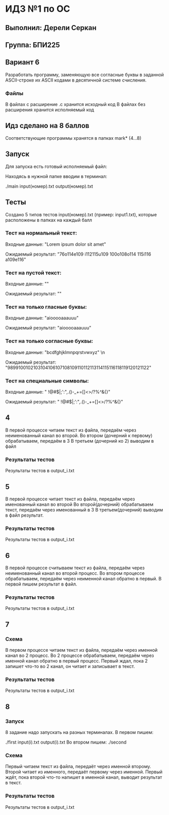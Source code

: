 # ИДЗ №1 по ОС
## Выполнил: Дерели Серкан
## Группа: БПИ225
## Вариант 6
Разработать программу, заменяющую все согласные буквы в заданной ASCII-строке их ASCII кодами в десятичной системе счисления.
### Файлы
В файлах с расширение .c хранится исходный код
В файлах без расширения хранится исполняемый код

## Идз сделано на 8 баллов
Соответствующие программы хранятся в папках mark* (4...8)
## Запуск
Для запуска есть готовый исполняемый файл:

Находясь в нужной папке вводим в терминал:

./main input(номер).txt output(номер).txt
## Тесты
Создано 5 типов тестов input(номер).txt (пример: input1.txt), которые 
расположены в папках на каждый балл
### Тест на нормальный текст:
Входные данные: "Lorem ipsum dolor sit amet"

Ожидаемый результат: "76o114e109 i112115u109 100o108o114 115i116 a109e116"
### Тест на пустой текст:
Входные данные: ""

Ожидаемый результат: ""
### Тест на только гласные буквы:
Входные данные: "aiooooaaauuu"

Ожидаемый результат: "aiooooaaauuu"
### Тест на только согласные буквы:
Входные данные: "bcdfghjklmnpqrstvwxyz" \n

Ожидаемый результат: "9899100102103104106107108109110112113114115116118119120121122"
### Тест на специальные символы:
Входные данные: " !@#$|;':",.()-_+=[]<>/?%^&{}"

Ожидаемый результат: " !@#$|;':",.()-_+=[]<>/?%^&{}"
## 4 
В первой процессе читаем текст из файла, передаём через неименованный канал во второй.
Во втором (дочерний к первому) обрабатываем, передаём в 3
В третьем (дочерний ко 2) выводим в файл
### Результаты тестов
Результаты тестов в output_i.txt

## 5 

В первой процессе читает текст из файла, передаём через именованный канал во второй
Во второй(дочерний) обрабатываем текст, передаём через именованный в 3
В третьем(дочерний) выводим в файл результат.
### Результаты тестов
Результаты тестов в output_i.txt

## 6
В первой процессе считываем текст из файла, передаём через неименованный канал во второй процесс.
Во втором процессе обрабатываем, передаём через неименной канал обратно в первый.
В первой пишем результат в файл.
### Результаты тестов
Результаты тестов в output_i.txt

## 7 
### Схема

В первом процессе читаем текст из файла, передаём через именной канал во 2 процесс.
Во 2 процессе обрабатываем, передаём через именной канал обратно в первый процесс.
Первый ждал, пока 2 запишет что-то во 2 канал, он читает и записывает в текст.

### Результаты тестов
Результаты тестов в output_i.txt


## 8 
### Запуск
8 задание надо запускать на разных терминалах.
В первом пишем:

./first input(i).txt output(i).txt
Во втором пишем:
./second
### Схема
Первый читаем текст из файла, передаёт через именной второму.
Второй читает из именного, передаёт первому через именной.
Первый ждёт, пока второй что-то напишет в именной канал, выводит результат в текст.
### Результаты тестов
Результаты тестов в output_i.txt
